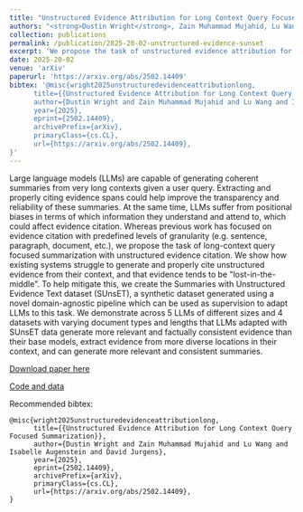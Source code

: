 ```yaml
---
title: "Unstructured Evidence Attribution for Long Context Query Focused Summarization"
authors: "<strong>Dustin Wright</strong>, Zain Muhammad Mujahid, Lu Wang, Isabelle Augenstein, David Jurgens"
collection: publications
permalink: /publication/2025-20-02-unstructured-evidence-sunset
excerpt: 'We propose the task of unstructured evidence attribution for long context query focused summarization and generate a synthetic dataset (SUnsET) to improve model performance on it.'
date: 2025-20-02
venue: 'arXiv'
paperurl: 'https://arxiv.org/abs/2502.14409'
bibtex: '@misc{wright2025unstructuredevidenceattributionlong,
      title={{Unstructured Evidence Attribution for Long Context Query Focused Summarization}},
      author={Dustin Wright and Zain Muhammad Mujahid and Lu Wang and Isabelle Augenstein and David Jurgens},
      year={2025},
      eprint={2502.14409},
      archivePrefix={arXiv},
      primaryClass={cs.CL},
      url={https://arxiv.org/abs/2502.14409},
}'
---
```

Large language models (LLMs) are capable of generating coherent summaries from very long contexts given a user query. Extracting and properly citing evidence spans could help improve the transparency and reliability of these summaries. At the same time, LLMs suffer from positional biases in terms of which information they understand and attend to, which could affect evidence citation. Whereas previous work has focused on evidence citation with predefined levels of granularity (e.g. sentence, paragraph, document, etc.), we propose the task of long-context query focused summarization with unstructured evidence citation. We show how existing systems struggle to generate and properly cite unstructured evidence from their context, and that evidence tends to be "lost-in-the-middle". To help mitigate this, we create the Summaries with Unstructured Evidence Text dataset (SUnsET), a synthetic dataset generated using a novel domain-agnostic pipeline which can be used as supervision to adapt LLMs to this task. We demonstrate across 5 LLMs of different sizes and 4 datasets with varying document types and lengths that LLMs adapted with SUnsET data generate more relevant and factually consistent evidence than their base models, extract evidence from more diverse locations in their context, and can generate more relevant and consistent summaries.

[Download paper here](https://arxiv.org/abs/2502.14409)

[Code and data](https://github.com/dwright37/unstructured-evidence-sunset)


Recommended bibtex: 

```
@misc{wright2025unstructuredevidenceattributionlong,
      title={{Unstructured Evidence Attribution for Long Context Query Focused Summarization}},
      author={Dustin Wright and Zain Muhammad Mujahid and Lu Wang and Isabelle Augenstein and David Jurgens},
      year={2025},
      eprint={2502.14409},
      archivePrefix={arXiv},
      primaryClass={cs.CL},
      url={https://arxiv.org/abs/2502.14409},
}
```

